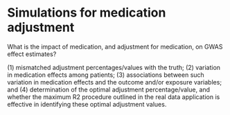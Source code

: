 # Simulations for medication adjustment

What is the impact of medication, and adjustment for medication, on GWAS effect estimates?


(1) mismatched adjustment percentages/values with the truth; 
(2) variation in medication effects among patients; 
(3) associations between such variation in medication effects and the outcome and/or exposure variables; and 
(4) determination of the optimal adjustment percentage/value, and whether the maximum R2 procedure outlined in the real data application is effective in identifying these optimal adjustment values. 
